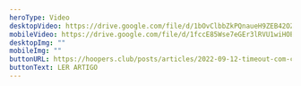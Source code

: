 ```yaml
---
heroType: Video
desktopVideo: https://drive.google.com/file/d/1bOvClbbZkPQnaueH9ZEB42OZ883vE-x9/view?usp=sharing
mobileVideo: https://drive.google.com/file/d/1fccE85Wse7eGEr3lRVU1wiHOESR-nKFb/view?usp=sharing
desktopImg: ""
mobileImg: ""
buttonURL: https://hoopers.club/posts/articles/2022-09-12-timeout-com-clara-silva/
buttonText: LER ARTIGO
---
```

